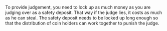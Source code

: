 To provide judgement, you need to lock up as much money as you are judging over as a safety deposit. That way if the judge lies, it costs as much as he can steal.
The safety deposit needs to be locked up long enough so that the distribution of coin holders can work together to punish the judge.